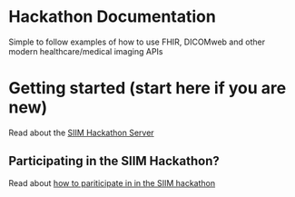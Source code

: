 # Hackathon Documentation
Simple to follow examples of how to use FHIR, DICOMweb and other modern healthcare/medical imaging APIs

# Getting started (start here if you are new)
Read about the [SIIM Hackathon Server](getting-started/hackathon-server.md)

## Participating in the SIIM Hackathon?
Read about [how to pariticipate in in the SIIM hackathon](getting-started/hackathon-event.md) 
